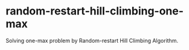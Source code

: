 # random-restart-hill-climbing-one-max
Solving one-max problem by Random-restart Hill Climbing Algorithm.
